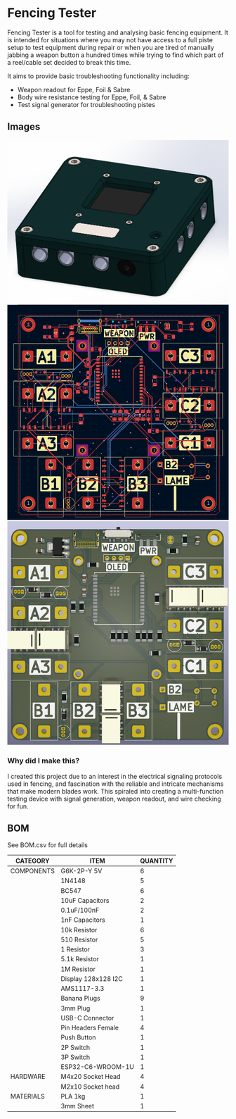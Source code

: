 # Fencing Tester

Fencing Tester is a tool for testing and analysing basic fencing equipment. It is intended for situations where you may not have access to a full piste setup to test equipment during repair or when you are tired of manually jabbing a weapon button a hundred times while trying to find which part of a reel/cable set decided to break this time.

It aims to provide basic troubleshooting functionality including:

- Weapon readout for Eppe, Foil & Sabre
- Body wire resistance testing for Eppe, Foil, & Sabre
- Test signal generator for troubleshooting pistes

## Images

![Completed Case](images/caseDone.png)
![Full PCB](images/fullPCB.png)
![Full PCB render](images/fullRender.png)

### Why did I make this?

I created this project due to an interest in the electrical signaling protocols used in fencing, and fascination with the reliable and intricate mechanisms that make modern blades work. This spiraled into creating a multi-function testing device with signal generation, weapon readout, and wire checking for fun.

## BOM

See BOM.csv for full details

|CATEGORY|ITEM|QUANTITY|
|-------|----|---------|
|COMPONENTS|G6K-2P-Y 5V|6|
||1N4148|5|
||BC547|6|
||10uF Capacitors|2|
||0.1uF/100nF|2|
||1nF Capacitors|1|
||10k Resistor|6|
||510 Resistor|5|
||1 Resistor|3|
||5.1k Resistor|1|
||1M Resistor|1|
||Display 128x128 I2C|1|
||AMS1117-3.3|1|
||Banana Plugs|9|
||3mm Plug|1|
||USB-C Connector|1|
||Pin Headers Female|4|
||Push Button|1|
||2P Switch|1|
||3P Switch|1|
||ESP32-C6-WROOM-1U|1|
|HARDWARE|M4x20 Socket Head|4|
||M2x10 Socket head|4|
|MATERIALS|PLA 1kg|1|
||3mm Sheet|1|
